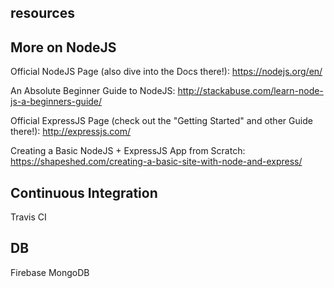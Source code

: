 resources
-----------------------



More on NodeJS
--------------
Official NodeJS Page (also dive into the Docs there!): https://nodejs.org/en/

An Absolute Beginner Guide to NodeJS: http://stackabuse.com/learn-node-js-a-beginners-guide/

Official ExpressJS Page (check out the "Getting Started" and other Guide there!): http://expressjs.com/

Creating a Basic NodeJS + ExpressJS App from Scratch: https://shapeshed.com/creating-a-basic-site-with-node-and-express/



Continuous Integration
------------------------
Travis CI

DB
----------------
Firebase
MongoDB